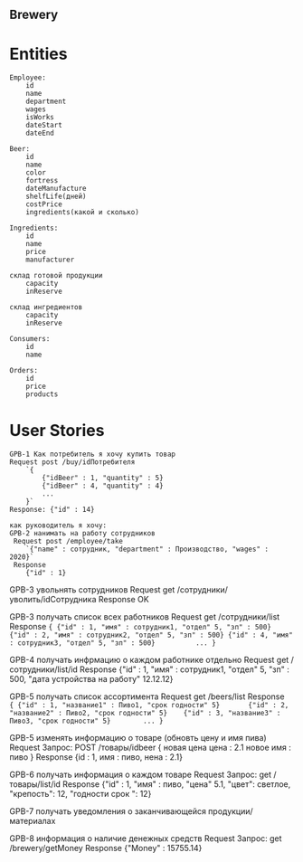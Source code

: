 ## Brewery

# Entities

    Employee:
        id
        name
        department
        wages
        isWorks
        dateStart
        dateEnd

    Beer:
        id
        name
        color
        fortress
        dateManufacture
        shelfLife(дней)
        costPrice
        ingredients(какой и сколько)
      
    Ingredients:
        id
        name
        price
        manufacturer
    
    склад готовой продукции
        capacity
        inReserve
        
    склад ингредиентов
        capacity
        inReserve
        
    Consumers:
        id
        name
        
    Orders:
        id
        price
        products
 
# User Stories
    GPB-1 Как потребитель я хочу купить товар
    Request post /buy/idПотребителя
        `{
            {"idBeer" : 1, "quantity" : 5}
            {"idBeer" : 4, "quantity" : 4}
            ...
        }`
    Response: {"id" : 14}
    
    как руководитель я хочу:
    GPB-2 нанимать на работу сотрудников
     Request post /employee/take
        `{"name" : сотрудник, "department" : Производство, "wages" : 2020}`
     Response 
        {"id" : 1}
     
GPB-3 увольнять сотрудников
     Request get /сотрудники/уволить/idCотрудника
     Response OK
     
GPB-3 получать список всех работников
     Request get /сотрудники/list
     Response 
     `{
        {"id" : 1, "имя" : сотрудник1, "отдел" 5, "зп" : 500}
        {"id" : 2, "имя" : сотрудник2, "отдел" 5, "зп" : 500}
        {"id" : 4, "имя" : сотрудник3, "отдел" 5, "зп" : 500}         
        ...
     }`
     
GPB-4 получать инфрмацию о каждом работнике отдельно
     Request get /сотрудники/list/id
     Response {"id" : 1, "имя" : сотрудник1, "отдел" 5, "зп" : 500, "дата устройства на работу" 12.12.12}
     
GPB-5 получать список ассортимента
     Request get /beers/list
     Response    
     `{
        {"id" : 1, "название1" : Пиво1, "срок годности" 5}      
        {"id" : 2, "название2" : Пиво2, "срок годности" 5}   
        {"id" : 3, "название3" : Пиво3, "срок годности" 5}       
        ...
     }`
    
GPB-5 изменять информацию о товаре (обновть цену и имя пива)
    Request
    	Запрос: POST /товары/idbeer
    	{
    	    новая цена цена : 2.1
    	    новое имя : пиво
    	}
    Response
       {id : 1, имя : пиво, нена : 2.1}

GPB-6 получать информация о каждом товаре
    Request
        	Запрос: get /товары/list/id
    Response 
            {"id" : 1, "имя" : пиво, "цена" 5.1, "цвет": светлое, "крепость": 12, "годности срок ": 12}
             
GPB-7 получать уведомления о заканчивающейся продукции/материалах
   
GPB-8 информация о наличие денежных средств
    Request Запрос: get /brewery/getMoney
    Response {"Money" : 15755.14}







